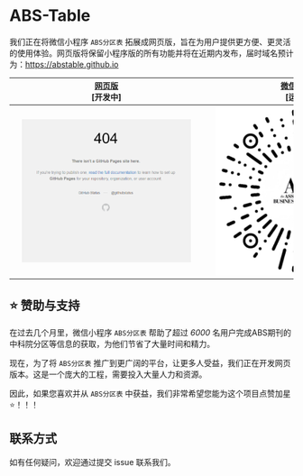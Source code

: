 # ABS-Table
我们正在将微信小程序 `ABS分区表` 拓展成网页版，旨在为用户提供更方便、更灵活的使用体验。网页版将保留小程序版的所有功能并将在近期内发布，届时域名预计为：https://abstable.github.io


| <div style="width:330px">[网页版](https://ccfddl.top/) <br> [开发中] </div> | <div style="width:330px">[微信小程序](https://github.com/ccfddl/ccf-deadlines/tree/main/cli) <br> [运行中] </div> |
| :----: | :----: |
| <img src=".readme_assets/screenshot_website.png" width="300px"/> | <img src=".readme_assets/abs_mini-program.jpg" width="300px"/> |

## ⭐ 赞助与支持
在过去几个月里，微信小程序 `ABS分区表` 帮助了超过 *6000* 名用户完成ABS期刊的中科院分区等信息的获取，为他们节省了大量时间和精力。

现在，为了将 `ABS分区表` 推广到更广阔的平台，让更多人受益，我们正在开发网页版本。这是一个庞大的工程，需要投入大量人力和资源。

因此，如果您喜欢并从 `ABS分区表` 中获益，我们非常希望您能为这个项目点赞加星⭐！！！

## 联系方式
如有任何疑问，欢迎通过提交 issue 联系我们。
